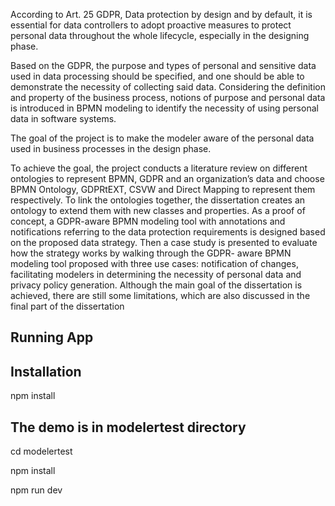According to Art. 25 GDPR, Data protection by design and by default, it is essential for data controllers to adopt proactive measures to protect personal data throughout the whole lifecycle, especially in the designing phase.

Based on the GDPR, the purpose and types of personal and sensitive data used in data processing should be specified, and one should be able to demonstrate the necessity of collecting said data. Considering the definition and property of the business process, notions of purpose and personal data is introduced in BPMN modeling to identify the necessity of using personal data in software systems.

The goal of the project is to make the modeler aware of the personal data used in business processes in the design phase.

To achieve the goal, the project conducts a literature review on different ontologies to represent BPMN, GDPR and an organization’s data and choose BPMN Ontology, GDPRtEXT, CSVW and Direct Mapping to represent them respectively. To link the ontologies together, the dissertation creates an ontology to extend them with new classes and properties. As a proof of concept, a GDPR-aware BPMN modeling tool with annotations and notifications referring to the data protection requirements is designed based on the proposed data strategy. Then a case study is presented to evaluate how the strategy works by walking through the GDPR- aware BPMN modeling tool proposed with three use cases: notification of changes, facilitating modelers in determining the necessity of personal data and privacy policy generation. Although the main goal of the dissertation is achieved, there are still some limitations, which are also discussed in the final part of the dissertation

## Running App

## Installation

npm install

## The demo is in modelertest directory
cd modelertest

npm install

npm run dev
